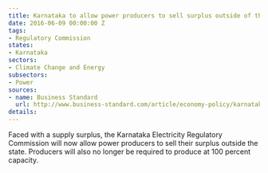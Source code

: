 ```yaml
---
title: Karnataka to allow power producers to sell surplus outside of the state
date: 2016-06-09 00:00:00 Z
tags:
- Regulatory Commission
states:
- Karnataka
sectors:
- Climate Change and Energy
subsectors:
- Power
sources:
- name: Business Standard
  url: http://www.business-standard.com/article/economy-policy/karnataka-power-producers-can-sell-surplus-outside-116053101108_1.html
details: 
---
```


Faced with a supply surplus, the Karnataka Electricity Regulatory Commission will now allow power producers to sell their surplus outside the state. Producers will also no longer be required to produce at 100 percent capacity.

